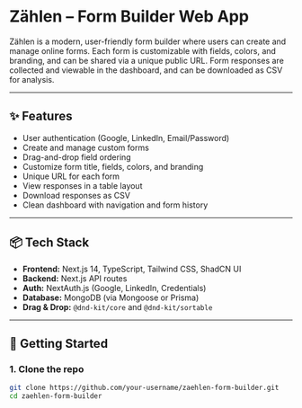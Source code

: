 # Zählen – Form Builder Web App

Zählen is a modern, user-friendly form builder where users can create and manage online forms. Each form is customizable with fields, colors, and branding, and can be shared via a unique public URL. Form responses are collected and viewable in the dashboard, and can be downloaded as CSV for analysis.

---

## ✨ Features

- User authentication (Google, LinkedIn, Email/Password)
- Create and manage custom forms
- Drag-and-drop field ordering
- Customize form title, fields, colors, and branding
- Unique URL for each form
- View responses in a table layout
- Download responses as CSV
- Clean dashboard with navigation and form history

---

## 📦 Tech Stack

- **Frontend:** Next.js 14, TypeScript, Tailwind CSS, ShadCN UI
- **Backend:** Next.js API routes
- **Auth:** NextAuth.js (Google, LinkedIn, Credentials)
- **Database:** MongoDB (via Mongoose or Prisma)
- **Drag & Drop:** `@dnd-kit/core` and `@dnd-kit/sortable`

---

## 🧪 Getting Started

### 1. Clone the repo

```bash
git clone https://github.com/your-username/zaehlen-form-builder.git
cd zaehlen-form-builder

